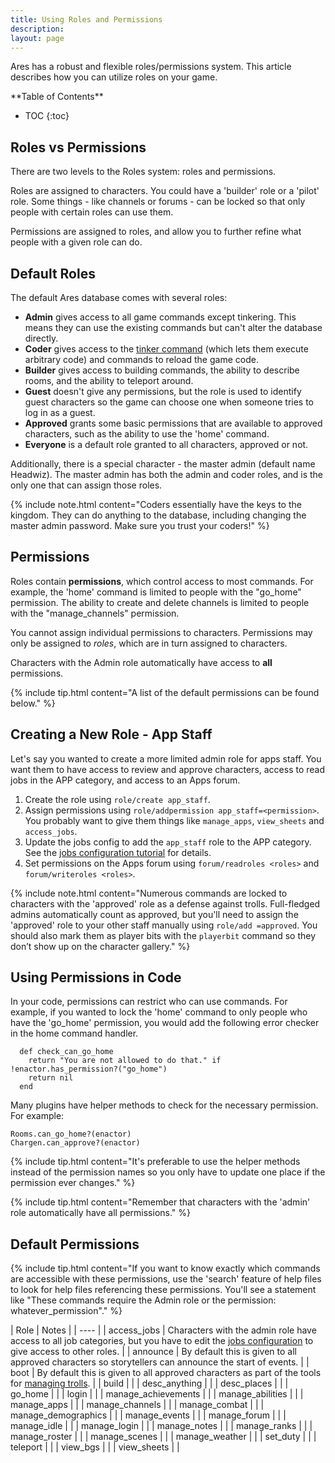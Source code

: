 ```yaml
---
title: Using Roles and Permissions
description:
layout: page
---
```


Ares has a robust and flexible roles/permissions system.  This article describes how you can utilize roles on your game.

<div id="inline_toc" markdown="1">
**Table of Contents**

* TOC
{:toc}
</div>

## Roles vs Permissions

There are two levels to the Roles system:  roles and permissions.

Roles are assigned to characters.  You could have a 'builder' role or a 'pilot' role.  Some things - like channels or forums - can be locked so that only people with certain roles can use them.

Permissions are assigned to roles, and allow you to further refine what people with a given role can do.  

## Default Roles

The default Ares database comes with several roles:

* **Admin** gives access to all game commands except tinkering.  This means they can use the existing commands but can't alter the database directly.
* **Coder** gives access to the [tinker command](/tutorials/code/tinker.html) (which lets them execute arbitrary code) and commands to reload the game code.
* **Builder** gives access to building commands, the ability to describe rooms, and the ability to teleport around.
* **Guest** doesn't give any permissions, but the role is used to identify guest characters so the game can choose one when someone tries to log in as a guest.
* **Approved** grants some basic permissions that are available to approved characters, such as the ability to use the 'home' command.
* **Everyone** is a default role granted to all characters, approved or not.

Additionally, there is a special character - the master admin (default name Headwiz).  The master admin has both the admin and coder roles, and is the only one that can assign those roles.

{% include note.html content="Coders essentially have the keys to the kingdom.  They can do anything to the database, including changing the master admin password.  Make sure you trust your coders!" %}

## Permissions

Roles contain **permissions**, which control access to most commands.  For example, the 'home' command is limited to people with the "go_home" permission.  The ability to create and delete channels is limited to people with the "manage_channels" permission.   

You cannot assign individual permissions to characters.  Permissions may only be assigned to *roles*, which are in turn assigned to characters.

Characters with the Admin role automatically have access to **all** permissions.

{% include tip.html content="A list of the default permissions can be found below." %}

## Creating a New Role - App Staff

Let's say you wanted to create a more limited admin role for apps staff.  You want them to have access to review and approve characters, access to read jobs in the APP category, and access to an Apps forum.

1. Create the role using `role/create app_staff`.
2. Assign permissions using `role/addpermission app_staff=<permission>`.   You probably want to give them things like `manage_apps`, `view_sheets` and `access_jobs`.
3. Update the jobs config to add the `app_staff` role to the APP category.  See the [jobs configuration tutorial](/tutorials/config/jobs.html) for details.
4. Set permissions on the Apps forum using `forum/readroles <roles>` and `forum/writeroles <roles>`.

{% include note.html content="Numerous commands are locked to characters with the 'approved' role as a defense against trolls. Full-fledged admins automatically count as approved, but you'll need to assign the 'approved' role to your other staff manually using <code>role/add <name>=approved</code>.  You should also mark them as player bits with the <code>playerbit</code> command so they don’t show up on the character gallery." %}
  
## Using Permissions in Code

In your code, permissions can restrict who can use commands.  For example, if you wanted to lock the 'home' command to only people who have the 'go_home' permission, you would add the following error checker in the home command handler.

      def check_can_go_home
        return "You are not allowed to do that." if !enactor.has_permission?("go_home")
        return nil
      end

Many plugins have helper methods to check for the necessary permission.  For example:

    Rooms.can_go_home?(enactor)
    Chargen.can_approve?(enactor)

{% include tip.html content="It's preferable to use the helper methods instead of the permission names so you only have to update one place if the permission ever changes." %}

{% include tip.html content="Remember that characters with the 'admin' role automatically have all permissions." %}

## Default Permissions

{% include tip.html content="If you want to know exactly which commands are accessible with these permissions, use the 'search' feature of help files to look for help files referencing these permissions.  You'll see a statement like  \"These commands require the Admin role or the permission: whatever_permission\"." %}

| Role | Notes |
| ---- |
| access_jobs | Characters with the admin role have access to all job categories, but you have to edit the [jobs configuration](/tutorials/config/jobs.html) to give access to other roles. |
| announce | By default this is given to all approved characters so storytellers can announce the start of events. |
| boot | By default this is given to all approved characters as part of the tools for [managing trolls](/tutorials/manage/trolls.html). |
| build | |
| desc_anything | |
| desc_places | | 
| go_home | |
| login | |
| manage_achievements | |
| manage_abilities | |
| manage_apps | |
| manage_channels | |
| manage_combat | |
| manage_demographics | |
| manage_events | |
| manage_forum | |
| manage_idle | |
| manage_login | |
| manage_notes | |
| manage_ranks | |
| manage_roster | |
| manage_scenes | |
| manage_weather | |
| set_duty | |
| teleport | |
| view_bgs | |
| view_sheets | |

